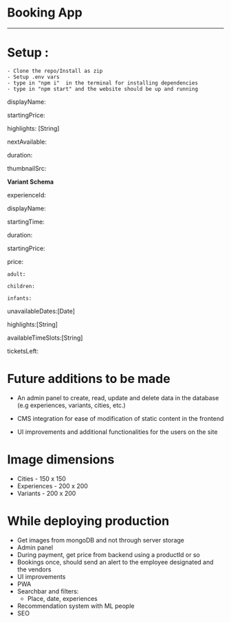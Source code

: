 # Booking App

<hr>

# Setup :
    - Clone the repo/Install as zip
    - Setup .env vars
    - type in "npm i"  in the terminal for installing dependencies
    - type in "npm start" and the website should be up and running

displayName:

startingPrice:

highlights: [String]

nextAvailable:

duration:

thumbnailSrc:

**Variant Schema**

experienceId:

displayName:

startingTime:

duration:

startingPrice:

price:

    adult:

    children:

    infants:

unavailableDates:[Date]

highlights:[String]

availableTimeSlots:[String]

ticketsLeft:

# Future additions to be made

- An admin panel to create, read, update and delete data in the database (e.g experiences, variants, cities, etc.)

- CMS integration for ease of modification of static content in the frontend

- UI improvements and additional functionalities for the users on the site

# Image dimensions

- Cities - 150 x 150
- Experiences - 200 x 200
- Variants - 200 x 200

# While deploying production

- Get images from mongoDB and not through server storage
- Admin panel
- During payment, get price from backend using a productId or so
- Bookings once, should send an alert to the employee designated and the vendors
- UI improvements
- PWA
- Searchbar and filters:
  - Place, date, experiences
- Recommendation system with ML people
- SEO
